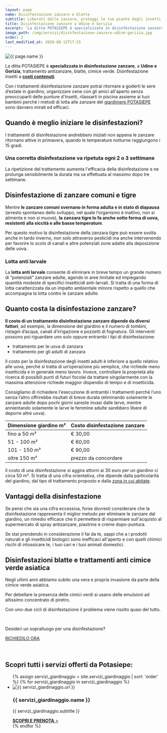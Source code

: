 ```yaml
---
layout: page
name: Disinfestazione zanzare e blatte
subtitle: Liberati dalle zanzare, proteggi le tue piante dagli insetti.
title: Disinfestazione zanzare a Udine e Gorizia
excerpt: 'La ditta POTASIEPE è specializzata in disinfestazione zanzare, a Udine e Gorizia, trattamento antizanzare, blatte, cimice verde. Disinfestazione insetti, costo.'
image_path: /img/servizi/disinfestazione-zanzare-udine-gorizia.jpg
order: 3
last_modified_at: 2020-08-12T17:25
---
```

<img src="{{ page.image_path }}" alt="{{ page.name }}" title="{{ page.name }}"/>

La ditta POTASIEPE è **specializzata in disinfestazione zanzare**, a **Udine e Gorizia**, trattamento antizanzare, blatte, cimice verde. Disinfestazione insetti a [**costi contenuti**](#costo "scopri quanto costa la disinfestazione zanzare").

Con i trattamenti disinfestazione zanzare potrai ritornare a goderti le sere d’estate in giardino, organizzare cene con gli amici all'aperto senza preoccuparti delle punture d'insetti, rilassarti in piscina assieme ai tuoi bambini perché i metodi di lotta alle zanzare del  [giardiniere POTASIEPE](/chi-sono/ "chi sono") sono davvero mirati ed efficaci.  

## Quando è meglio iniziare le disinfestazioni?

I trattamenti di disinfestazione andrebbero iniziati non appena le zanzare ritornano attive in primavera, quando le temperature notturne raggiungono i 15 gradi.

### Una corretta disinfestazione va ripetuta ogni 2 o 3 settimane

La ripetizione del trattamento aumenta l'efficacia della disinfestazione e ne prolunga sensibilmente la durata ma va effettuata al massimo dopo tre settimane.

## Disinfestazione di zanzare comuni e tigre

Mentre **le zanzare comuni svernano in forma adulta e in stato di diapausa** (arresto spontaneo dello sviluppo, nel quale l’organismo è inattivo, non si alimenta e non si muove), **la zanzara tigre lo fa anche sotto forma di uova, resistenti alla siccità e alle basse temperature**.

Per questo motivo la disinfestazione della zanzara tigre può essere svolta anche in tardo inverno, non solo attraverso pesticidi ma anche intervenendo per favorire lo scolo di canali e altre potenziali zone adatte alla deposizione delle uova.

### Lotta anti larvale

La **lotta anti larvale** consente di eliminare in breve tempo un grande numero di “potenziali” zanzare adulte, agendo in aree limitate ed impiegando quantità modeste di specifici insetticidi anti-larvali. Si tratta di una forma di lotta caratterizzata da un impatto ambientale minore rispetto a quello che accompagna la lotta contro le zanzare adulte.

<h2 id="costo">Quanto costa la disinfestazione zanzare?</h2>

**Il costo di un trattamento disinfestazione zanzare dipende da diversi fattori**, ad esempio, la dimensione del giardino e il numero di tombini, ristagni d’acqua, canali d’irrigazione e pozzetti di fognatura. Gli interventi possono poi riguardare uno solo oppure entrambi i tipi di disinfestazione:

- trattamento per le uova di zanzara
- trattamento per gli adulti di zanzara

Il costo per la disinfestazione degli insetti adulti è inferiore a quello relativo alle uova, perché si tratta di un’operazione più semplice, che richiede meno insetticida e in generale meno lavoro. Invece, controllare la proprietà alla ricerca di possibili punti di futuri focolai da trattare singolarmente con la massima attenzione richiede maggior dispendio di tempo e di insetticida.

Consigliamo di richiedere l'esecuzione di entrambi i trattamenti perché l’uno senza l’altro offrirebbe risultati di breve durata (eliminando solamente le zanzare adulte dopo pochi giorni sareste invasi dalle larve, mentre annientando solamente le larve le femmine adulte sarebbero libere di deporre altre uova).

| Dimensione giardino m² | Costo disinfestazione zanzare |
| ------------ | ------- |
| fino a 50 m² | € 30,00 |
| 51 - 100 m²  | € 60,00 |
|101 - 150 m²  | € 90,00 |
|oltre 150 m²  | prezzo da concordare |

Il costo di una disinfestazione si aggira attorni ai 30 euro per un giardino ci circa 50 m². Si tratta di una cifra orientativa, che dipende dalla particolarità del giardino, dal tipo di trattamento proposto e dalla [zona in cui abitate](/prezzi/ "scopri il costo del diritto di chiamata").

## Vantaggi della disinfestazione

Se pensi che sia una cifra eccessiva, forse dovresti considerare che la disinfestazione rappresenta il miglior metodo per eliminare le zanzare dal giardino, un rimedio efficace che ti permetterà di risparmiare sull'acquisto al supermercato di spray antizanzare, piastrine e creme dopo-puntura.

Se stai prendendo in considerazione il fai da te, sappi che a i prodotti naturali e gli insetticidi biologici sono inefficaci all'aperto e con quelli chimici rischi di intossicare te, i tuoi cari e i tuoi animali domestici.

## Disinfestazioni blatte e trattamenti anti cimice verde asiatica

Negli ultimi anni abbiamo subito una vera e propria invasione da parte della cimice verde asiatica.

Per debellare la presenza delle cimici verdi si usano delle emulsioni ad altissimo concentrato di piretro.

Con uno-due cicli di disinfestazione il problema viene risolto quasi del tutto.

<br/>
<div class="text-center">
  <p class="h3">Desideri un sopralluogo per una disinfestazione?</p>
  <a title="Richiedi un sopralluogo" href="/contatti/" class="button">RICHIEDILO ORA</a>
</div>
<br/><br/>

## Scopri tutti i servizi offerti da Potasiepe:

<div class="list-collection">
<ul>
  {% assign servizi_giardinaggio = site.servizi_giardinaggio | sort: 'order' %}
  {% for servizi_giardinaggio in servizi_giardinaggio %}
		<li>
      <img src="{% include relative-src.html src=servizi_giardinaggio.image_path %}" alt="{{ servizi_giardinaggio.url }}">
      <div>
      <h3>{{ servizi_giardinaggio.name }}</h3>
      <p>{{ servizi_giardinaggio.subtitle }}</p>
			<a href="{{ site.baseurl }}{{ servizi_giardinaggio.url }}" title="{{ servizi_giardinaggio.url }}"><strong>SCOPRI E PRENOTA</strong> &gt;</a>
      </div>
    </li>
	{% endfor %}
</ul>
</div>
